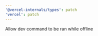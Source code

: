 ```yaml
---
'@vercel-internals/types': patch
'vercel': patch
---
```


Allow dev command to be ran while offline
